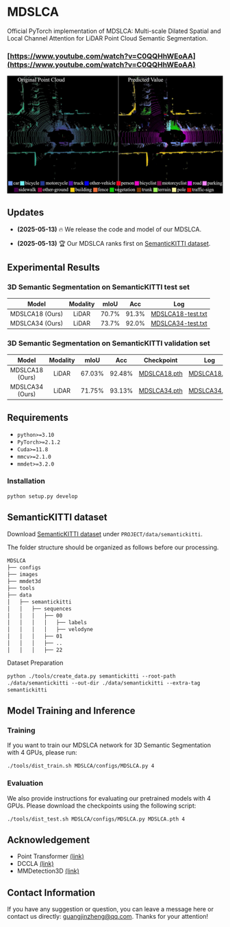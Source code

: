 # MDSLCA

Official PyTorch implementation of MDSLCA: Multi-scale Dilated Spatial and Local Channel Attention for LiDAR Point Cloud Semantic Segmentation.

### [https://www.youtube.com/watch?v=C0QQHhWEoAA](https://www.youtube.com/watch?v=C0QQHhWEoAA)

[![](doc/videos.jpg)](https://www.youtube.com/watch?v=C0QQHhWEoAA "")


## Updates

- **(2025-05-13)** 🔥 We release the code and model of our MDSLCA.

- **(2025-05-13)** 🏆 Our MDSLCA ranks first on [SemanticKITTI dataset](https://paperswithcode.com/sota/3d-semantic-segmentation-on-semantickitti).


## Experimental Results

### 3D Semantic Segmentation on SemanticKITTI test set

| Model | Modality | mIoU | Acc |  Log |
|:-----------:|:---------:|:-------:|:----------:|:--------:|
| MDSLCA18 (Ours) |    LiDAR     |    70.7%     | 91.3% | [MDSLCA18-test.txt](https://github.com/jinzhengguang/MDSLCA/blob/main/doc/MDSLCA18-test.txt) 
| MDSLCA34 (Ours) |    LiDAR     |    73.7%     | 92.0% | [MDSLCA34-test.txt](https://github.com/jinzhengguang/MDSLCA/blob/main/doc/MDSLCA34-test.txt) 

### 3D Semantic Segmentation on SemanticKITTI validation set

| Model | Modality | mIoU | Acc | Checkpoint |  Log |
|:-----------:|:---------:|:-------:|:----------:|:--------:|:--------:|
| MDSLCA18 (Ours) |    LiDAR     |    67.03%     | 92.48% | [MDSLCA18.pth](https://github.com/jinzhengguang/MDSLCA/releases/download/v1.0/MDSLCA18.pth) | [MDSLCA18.txt](https://github.com/jinzhengguang/MDSLCA/blob/main/doc/MDSLCA18.txt) 
| MDSLCA34 (Ours) |    LiDAR     |    71.75%     | 93.13% |  [MDSLCA34.pth](https://github.com/jinzhengguang/MDSLCA/releases/download/v1.0/MDSLCA34.pth)  | [MDSLCA34.txt](https://github.com/jinzhengguang/MDSLCA/blob/main/doc/MDSLCA34.txt) 



## Requirements

- `python>=3.10`
- `PyTorch>=2.1.2`
- `Cuda>=11.8`
- `mmcv>=2.1.0`
- `mmdet>=3.2.0`

### Installation

```shell
python setup.py develop
```


## SemanticKITTI dataset

Download [SemanticKITTI dataset](http://semantic-kitti.org/dataset.html#download) under `PROJECT/data/semantickitti`.

The folder structure should be organized as follows before our processing.

```
MDSLCA
├── configs
├── images
├── mmdet3d
├── tools
├── data
│   ├── semantickitti
│   │   ├── sequences
│   │   │   ├── 00
│   │   │   │   ├── labels
│   │   │   │   ├── velodyne
│   │   │   ├── 01
│   │   │   ├── ..
│   │   │   ├── 22
```

Dataset Preparation

```shell
python ./tools/create_data.py semantickitti --root-path ./data/semantickitti --out-dir ./data/semantickitti --extra-tag semantickitti
```


## Model Training and Inference

### Training

If you want to train our MDSLCA network for 3D Semantic Segmentation with 4 GPUs, please run:

```shell
./tools/dist_train.sh MDSLCA/configs/MDSLCA.py 4
```

### Evaluation

We also provide instructions for evaluating our pretrained models with 4 GPUs. Please download the checkpoints using the following script:

```shell
./tools/dist_test.sh MDSLCA/configs/MDSLCA.py MDSLCA.pth 4
```


## Acknowledgement

- Point Transformer [(link)](https://github.com/Pointcept/Pointcept)
- DCCLA [(link)](https://github.com/jinzhengguang/DCCLA)
- MMDetection3D [(link)](https://github.com/open-mmlab/mmdetection3d)


## Contact Information

If you have any suggestion or question, you can leave a message here or contact us directly: guangjinzheng@qq.com. Thanks for your attention!
